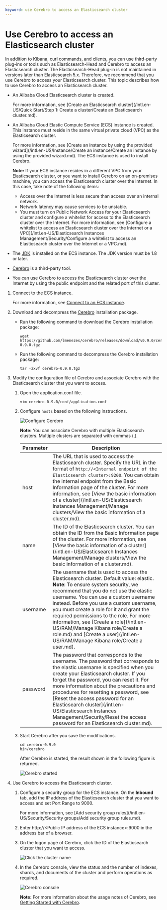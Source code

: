 ```yaml
---
keyword: use Cerebro to access an Elasticsearch cluster
---
```


# Use Cerebro to access an Elasticsearch cluster

In addition to Kibana, curl commands, and clients, you can use third-party plug-ins or tools such as Elasticsearch-Head and Cerebro to access an Elasticsearch cluster. The Elasticsearch-Head plug-in is not maintained in versions later than Elasticsearch 5.x. Therefore, we recommend that you use Cerebro to access your Elasticsearch cluster. This topic describes how to use Cerebro to access an Elasticsearch cluster.

-   An Alibaba Cloud Elasticsearch cluster is created.

    For more information, see [Create an Elasticsearch cluster](/intl.en-US/Quick Start/Step 1: Create a cluster/Create an Elasticsearch cluster.md).

-   An Alibaba Cloud Elastic Compute Service \(ECS\) instance is created. This instance must reside in the same virtual private cloud \(VPC\) as the Elasticsearch cluster.

    For more information, see [Create an instance by using the provided wizard](/intl.en-US/Instance/Create an instance/Create an instance by using the provided wizard.md). The ECS instance is used to install Cerebro.

    **Note:** If your ECS instance resides in a different VPC from your Elasticsearch cluster, or you want to install Cerebro on an on-premises machine, you can access the Elasticsearch cluster over the Internet. In this case, take note of the following items:

    -   Access over the Internet is less secure than access over an internal network.
    -   Network latency may cause services to be unstable.
    -   You must turn on Public Network Access for your Elasticsearch cluster and configure a whitelist for access to the Elasticsearch cluster over the Internet. For more information, see [Configure a whitelist to access an Elasticsearch cluster over the Internet or a VPC](/intl.en-US/Elasticsearch Instances Management/Security/Configure a whitelist to access an Elasticsearch cluster over the Internet or a VPC.md).
-   The [JDK](https://www.oracle.com/java/technologies/javase/javase-jdk8-downloads.html) is installed on the ECS instance. The JDK version must be 1.8 or later.

-   [Cerebro](https://docs.cerebrohq.com/en/articles/3292944-what-is-cerebro) is a third-party tool.
-   You can use Cerebro to access the Elasticsearch cluster over the Internet by using the public endpoint and the related port of this cluster.

1.  Connect to the ECS instance.

    For more information, see [Connect to an ECS instance]().

2.  Download and decompress the [Cerebro](https://github.com/lmenezes/cerebro/releases) installation package.

    -   Run the following command to download the Cerebro installation package:

        ```
        wget https://github.com/lmenezes/cerebro/releases/download/v0.9.0/cerebro-0.9.0.tgz
        ```

    -   Run the following command to decompress the Cerebro installation package:

        ```
        tar -zxvf cerebro-0.9.0.tgz
        ```

3.  Modify the configuration file of Cerebro and associate Cerebro with the Elasticsearch cluster that you want to access.

    1.  Open the application.conf file.

        ```
        vim cerebro-0.9.0/conf/application.conf
        ```

    2.  Configure `hosts` based on the following instructions.

        ![Configure Cerebro](https://static-aliyun-doc.oss-cn-hangzhou.aliyuncs.com/assets/img/en-US/1363742061/p128887.png)

        **Note:** You can associate Cerebro with multiple Elasticsearch clusters. Multiple clusters are separated with commas \(,\).

        |Parameter|Description|
        |---------|-----------|
        |host|The URL that is used to access the Elasticsearch cluster. Specify the URL in the format of `http://<Internal endpoint of the Elasticsearch cluster>:9200`. You can obtain the internal endpoint from the Basic Information page of the cluster. For more information, see [View the basic information of a cluster](/intl.en-US/Elasticsearch Instances Management/Manage clusters/View the basic information of a cluster.md).|
        |name|The ID of the Elasticsearch cluster. You can obtain the ID from the Basic Information page of the cluster. For more information, see [View the basic information of a cluster](/intl.en-US/Elasticsearch Instances Management/Manage clusters/View the basic information of a cluster.md).|
        |username|The username that is used to access the Elasticsearch cluster. Default value: elastic. **Note:** To ensure system security, we recommend that you do not use the elastic username. You can use a custom username instead. Before you use a custom username, you must create a role for it and grant the required permissions to the role. For more information, see [Create a role](/intl.en-US/RAM/Manage Kibana role/Create a role.md) and [Create a user](/intl.en-US/RAM/Manage Kibana role/Create a user.md). |
        |password|The password that corresponds to the username. The password that corresponds to the elastic username is specified when you create your Elasticsearch cluster. If you forget the password, you can reset it. For more information about the precautions and procedures for resetting a password, see [Reset the access password for an Elasticsearch cluster](/intl.en-US/Elasticsearch Instances Management/Security/Reset the access password for an Elasticsearch cluster.md).|

    3.  Start Cerebro after you save the modifications.

        ```
        cd cerebro-0.9.0
        bin/cerebro
        ```

        After Cerebro is started, the result shown in the following figure is returned.

        ![Cerebro started](https://static-aliyun-doc.oss-cn-hangzhou.aliyuncs.com/assets/img/en-US/1363742061/p128924.png)

4.  Use Cerebro to access the Elasticsearch cluster.

    1.  Configure a security group for the ECS instance. On the **Inbound** tab, add the IP address of the Elasticsearch cluster that you want to access and set Port Range to 9000.

        For more information, see [Add security group rules](/intl.en-US/Security/Security groups/Add security group rules.md).

    2.  Enter http://<Public IP address of the ECS instance\>:9000 in the address bar of a browser.

    3.  On the logon page of Cerebro, click the ID of the Elasticsearch cluster that you want to access.

        ![Click the cluster name](https://static-aliyun-doc.oss-cn-hangzhou.aliyuncs.com/assets/img/en-US/1363742061/p128926.png)

    4.  In the Cerebro console, view the status and the number of indexes, shards, and documents of the cluster and perform operations as required.

        ![Cerebro console](https://static-aliyun-doc.oss-cn-hangzhou.aliyuncs.com/assets/img/en-US/1363742061/p128927.png)

        **Note:** For more information about the usage notes of Cerebro, see [Getting Started with Cerebro](https://docs.cerebrohq.com/en/collections/1978931-getting-started-with-cerebro).


